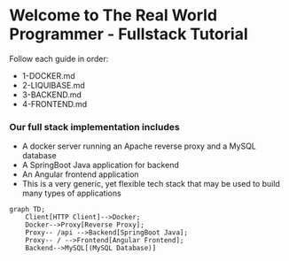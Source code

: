 # Welcome to The Real World Programmer - Fullstack Tutorial

Follow each guide in order:
* 1-DOCKER.md
* 2-LIQUIBASE.md
* 3-BACKEND.md
* 4-FRONTEND.md

### Our full stack implementation includes

* A docker server running an Apache reverse proxy and a MySQL database
* A SpringBoot Java application for backend
* An Angular frontend application
* This is a very generic, yet flexible tech stack that may be used to build many types of applications

```mermaid
graph TD;
    Client[HTTP Client]-->Docker;
    Docker-->Proxy[Reverse Proxy];
    Proxy-- /api -->Backend[SpringBoot Java];
    Proxy-- / -->Frontend[Angular Frontend];
    Backend-->MySQL[(MySQL Database)]
```
